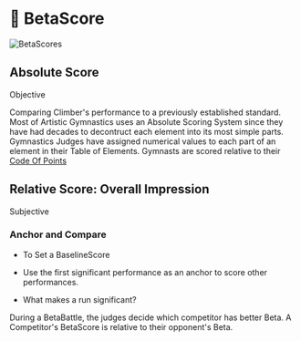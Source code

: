 # 🔷 BetaScore

![BetaScores](/BetaScore/BetaScores.png)

## Absolute Score

Objective

Comparing Climber's performance to a previously established standard. Most of Artistic Gymnastics uses an Absolute Scoring System since they have had decades to decontruct each element into its most simple parts. Gymnastics Judges have assigned numerical values to each part of an element in their Table of Elements. Gymnasts are scored relative to their [Code Of Points](https://www.gymnastics.sport/publicdir/rules/files/en_%202022-2024%20MAG%20CoP.pdf)

## Relative Score: Overall Impression

Subjective

### Anchor and Compare

- To Set a BaselineScore

- Use the first significant performance as an anchor to score other performances.

- What makes a run significant?

During a BetaBattle, the judges decide which competitor has better Beta. A Competitor's BetaScore is relative to their opponent's Beta.

<!-- ![DifficultyScore](/DifficultyScoreTree.png) -->
